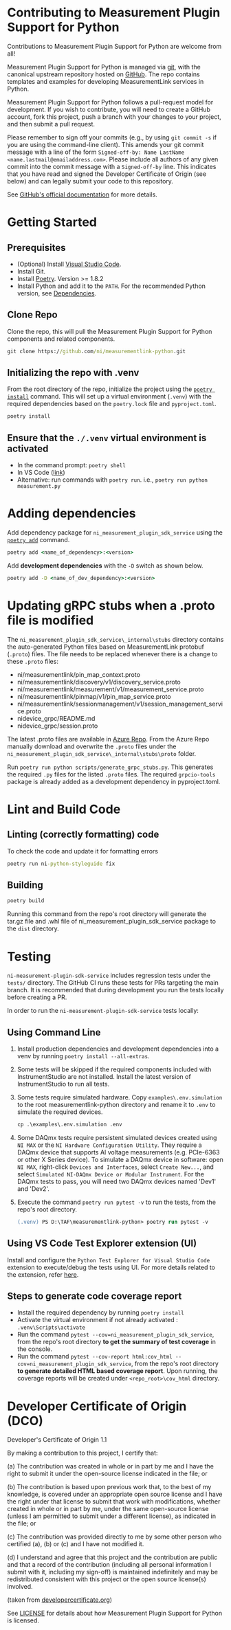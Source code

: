 # Contributing to Measurement Plugin Support for Python

Contributions to Measurement Plugin Support for Python are welcome from all!

Measurement Plugin Support for Python is managed via [git](https://git-scm.com), with the canonical upstream
repository hosted on [GitHub](https://github.com/ni/measurementlink-python/). The repo contains templates and examples for developing MeasurementLink services in Python.

Measurement Plugin Support for Python follows a pull-request model for development.  If you wish to
contribute, you will need to create a GitHub account, fork this project, push a
branch with your changes to your project, and then submit a pull request.

Please remember to sign off your commits (e.g., by using `git commit -s` if you
are using the command-line client). This amends your git commit message with a line
of the form `Signed-off-by: Name LastName <name.lastmail@emailaddress.com>`. Please
include all authors of any given commit into the commit message with a
`Signed-off-by` line. This indicates that you have read and signed the Developer
Certificate of Origin (see below) and can legally submit your code to
this repository.

See [GitHub's official documentation](https://help.github.com/articles/using-pull-requests/) for more details.

# Getting Started

## Prerequisites

- (Optional) Install [Visual Studio Code](https://code.visualstudio.com/download).
- Install Git.
- Install [Poetry](https://python-poetry.org/docs/#installation). Version >= 1.8.2
- Install Python and add it to the `PATH`. For the recommended Python version, see [Dependencies](README.md#dependencies).

## Clone Repo

Clone the repo, this will pull the Measurement Plugin Support for Python components and related components.

```cmd
git clone https://github.com/ni/measurementlink-python.git
```

## Initializing the repo with .venv

From the root directory of the repo, initialize the project using the [`poetry install`](https://python-poetry.org/docs/cli/#install) command. This will set up a virtual environment (`.venv`) with the required dependencies based on the `poetry.lock` file and `pyproject.toml`.

```cmd
poetry install 
```

## Ensure that the `./.venv` virtual environment is activated

- In the command prompt: `poetry shell`
- In VS Code ([link](https://code.visualstudio.com/docs/python/environments#_select-and-activate-an-environment))
- Alternative: run commands with `poetry run`. i.e., `poetry run python measurement.py`

# Adding dependencies

Add dependency package for `ni_measurement_plugin_sdk_service`  using the [`poetry add`](https://python-poetry.org/docs/cli/#add) command.

```cmd
poetry add <name_of_dependency>:<version>
```

Add **development dependencies** with the `-D` switch as shown below.

```cmd
poetry add -D <name_of_dev_dependency>:<version>
```

# Updating gRPC stubs when a .proto file is modified

The `ni_measurement_plugin_sdk_service\_internal\stubs` directory contains the auto-generated Python files based on MeasurementLink protobuf (`.proto`) files. The file needs to be replaced whenever there is a change to these `.proto` files:

- ni/measurementlink/pin_map_context.proto
- ni/measurementlink/discovery/v1/discovery_service.proto
- ni/measurementlink/measurement/v1/measurement_service.proto
- ni/measurementlink/pinmap/v1/pin_map_service.proto
- ni/measurementlink/sessionmanagement/v1/session_management_service.proto
- nidevice_grpc/README.md
- nidevice_grpc/session.proto

The latest .proto files are available in [Azure Repo](https://dev.azure.com/ni/DevCentral/_git/ASW?path=/Source/Protos). From the Azure Repo manually download and overwrite the `.proto` files under the `ni_measurement_plugin_sdk_service\_internal\stubs\proto` folder.

Run `poetry run python scripts/generate_grpc_stubs.py`. This generates the required `.py` files for the listed `.proto` files. The required `grpcio-tools` package is already added as a development dependency in pyproject.toml.

# Lint and Build Code

## Linting (correctly formatting) code

To check the code and update it for formatting errors

```cmd
poetry run ni-python-styleguide fix
```

## Building

```cmd
poetry build
```

Running this command from the repo's root directory will generate the tar.gz file and .whl file of ni_measurement_plugin_sdk_service package to the `dist` directory.

# Testing

`ni-measurement-plugin-sdk-service` includes regression tests under the `tests/` directory. The GitHub CI runs these tests for PRs targeting the main branch. It is recommended that during development you run the tests locally before creating a PR.

In order to run the `ni-measurement-plugin-sdk-service` tests locally:

## Using Command Line

1. Install production dependencies and development dependencies into a venv by
running `poetry install --all-extras`.
2. Some tests will be skipped if the required components included with
InstrumentStudio are not installed. Install the latest version of
InstrumentStudio to run all tests.
3. Some tests require simulated hardware. Copy `examples\.env.simulation`
to the root measurementlink-python directory and rename it to `.env` to simulate
the required devices.

    ```ps
    cp .\examples\.env.simulation .env
    ```
4. Some DAQmx tests require persistent simulated devices created using `NI MAX` or
the `NI Hardware Configuration Utility`. They require a DAQmx device that supports
AI voltage measurements (e.g. PCIe-6363 or other X Series device). To simulate a
DAQmx device in software: open `NI MAX`, right-click `Devices and Interfaces`,
select `Create New...`, and select `Simulated NI-DAQmx Device or Modular
Instrument`. For the DAQmx tests to pass, you will need two DAQmx devices named 'Dev1'
and 'Dev2'.
5. Execute the command `poetry run pytest -v` to run the tests, from the repo's
   root directory.

    ``` ps
    (.venv) PS D:\TAF\measurementlink-python> poetry run pytest -v
    ```

## Using VS Code Test Explorer extension (UI)

Install and configure the `Python Test Explorer for Visual Studio Code`
extension to execute/debug the tests using UI. For more details related to the
extension, refer
[here](https://marketplace.visualstudio.com/items?itemName=LittleFoxTeam.vscode-python-test-adapter).

## Steps to generate code coverage report

- Install the required dependency by running `poetry install`
- Activate the virtual environment if not already activated : `.venv\Scripts\activate`
- Run the command `pytest --cov=ni_measurement_plugin_sdk_service`, from the repo's root directory **to get the summary of test coverage** in the console.
- Run the command `pytest --cov-report html:cov_html --cov=ni_measurement_plugin_sdk_service`, from the repo's root directory **to generate detailed HTML based coverage report**. Upon running, the coverage reports will be created under `<repo_root>\cov_html` directory.

# Developer Certificate of Origin (DCO)

   Developer's Certificate of Origin 1.1

   By making a contribution to this project, I certify that:

   (a) The contribution was created in whole or in part by me and I
       have the right to submit it under the open-source license
       indicated in the file; or

   (b) The contribution is based upon previous work that, to the best
       of my knowledge, is covered under an appropriate open source
       license and I have the right under that license to submit that
       work with modifications, whether created in whole or in part
       by me, under the same open-source license (unless I am
       permitted to submit under a different license), as indicated
       in the file; or

   (c) The contribution was provided directly to me by some other
       person who certified (a), (b) or (c) and I have not modified
       it.

   (d) I understand and agree that this project and the contribution
       are public and that a record of the contribution (including all
       personal information I submit with it, including my sign-off) is
       maintained indefinitely and may be redistributed consistent with
       this project or the open source license(s) involved.

(taken from [developercertificate.org](https://developercertificate.org/))

See [LICENSE](https://github.com/ni/measurementlink-python/blob/master/LICENSE)
for details about how Measurement Plugin Support for Python is licensed.
